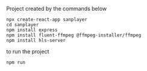 Project created by the commands below

```
npx create-react-app sanplayer
cd sanplayer
npm install express
npm install fluent-ffmpeg @ffmpeg-installer/ffmpeg
npm install hls-server
```

to run the project
```
npm run
```